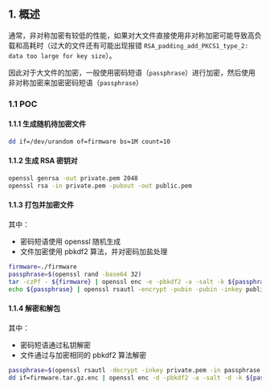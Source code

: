 ## 1. 概述

通常，非对称加密有较低的性能，如果对大文件直接使用非对称加密可能导致高负载和高耗时（过大的文件还有可能出现报错 `RSA_padding_add_PKCS1_type_2: data too large for key size`）。

因此对于大文件的加密，一般使用密码短语（`passphrase`）进行加密，然后使用非对称加密来加密密码短语（`passphrase`）

### 1.1 POC

#### 1.1.1 生成随机待加密文件

```sh
dd if=/dev/urandom of=firmware bs=1M count=10
```

#### 1.1.2 生成 RSA 密钥对

```sh
openssl genrsa -out private.pem 2048
openssl rsa -in private.pem -pubout -out public.pem
```

#### 1.1.3 打包并加密文件

其中：

- 密码短语使用 openssl 随机生成
- 文件加密使用 pbkdf2 算法，并对密码加盐处理

```sh
firmware=./firmware
passphrase=$(openssl rand -base64 32)
tar -czPf - ${firmware} | openssl enc -e -pbkdf2 -a -salt -k ${passphrase} | dd of=firmware.tar.gz.enc
echo ${passphrase} | openssl rsautl -encrypt -pubin -pubin -inkey public.pem -out passphrase.enc
```

#### 1.1.4 解密和解包

其中：

- 密码短语通过私钥解密
- 文件通过与加密相同的 pbkdf2 算法解密

```sh
passphrase=$(openssl rsautl -decrypt -inkey private.pem -in passphrase.enc)
dd if=firmware.tar.gz.enc | openssl enc -d -pbkdf2 -a -salt -d -k ${passphrase} | tar -zxPf -
```
